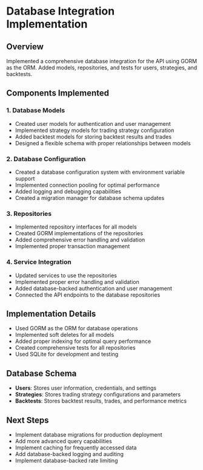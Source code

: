 # Database Integration Implementation

## Overview
Implemented a comprehensive database integration for the API using GORM as the ORM. Added models, repositories, and tests for users, strategies, and backtests.

## Components Implemented

### 1. Database Models
- Created user models for authentication and user management
- Implemented strategy models for trading strategy configuration
- Added backtest models for storing backtest results and trades
- Designed a flexible schema with proper relationships between models

### 2. Database Configuration
- Created a database configuration system with environment variable support
- Implemented connection pooling for optimal performance
- Added logging and debugging capabilities
- Created a migration manager for database schema updates

### 3. Repositories
- Implemented repository interfaces for all models
- Created GORM implementations of the repositories
- Added comprehensive error handling and validation
- Implemented proper transaction management

### 4. Service Integration
- Updated services to use the repositories
- Implemented proper error handling and validation
- Added database-backed authentication and user management
- Connected the API endpoints to the database repositories

## Implementation Details
- Used GORM as the ORM for database operations
- Implemented soft deletes for all models
- Added proper indexing for optimal query performance
- Created comprehensive tests for all repositories
- Used SQLite for development and testing

## Database Schema
- **Users**: Stores user information, credentials, and settings
- **Strategies**: Stores trading strategy configurations and parameters
- **Backtests**: Stores backtest results, trades, and performance metrics

## Next Steps
- Implement database migrations for production deployment
- Add more advanced query capabilities
- Implement caching for frequently accessed data
- Add database-backed logging and auditing
- Implement database-backed rate limiting
